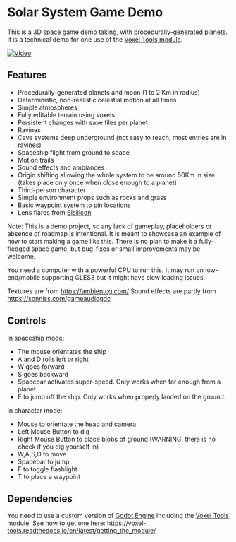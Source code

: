 Solar System Game Demo
=======================

This is a 3D space game demo taking, with procedurally-generated planets. It is a technical demo for one use of the [Voxel Tools module](https://github.com/Zylann/godot_voxel).

[![Video](https://img.youtube.com/vi/8OrZX347MoE/0.jpg)](https://www.youtube.com/watch?v=8OrZX347MoE)

Features
-----------

- Procedurally-generated planets and moon (1 to 2 Km in radius)
- Deterministic, non-realistic celestial motion at all times
- Simple atmospheres
- Fully editable terrain using voxels
- Persistent changes with save files per planet
- Ravines
- Cave systems deep underground (not easy to reach, most entries are in ravines)
- Spaceship flight from ground to space
- Motion trails
- Sound effects and ambiances
- Origin shifting allowing the whole system to be around 50Km in size (takes place only once when close enough to a planet)
- Third-person character
- Simple environment props such as rocks and grass
- Basic waypoint system to pin locations
- Lens flares from [SIsilicon](https://github.com/SIsilicon/Godot-Lens-Flare-Plugin)

Note:
This is a demo project, so any lack of gameplay, placeholders or absence of roadmap is intentional. It is meant to showcase an example of how to start making a game like this. There is no plan to make it a fully-fledged space game, but bug-fixes or small improvements may be welcome.

You need a computer with a powerful CPU to run this. It may run on low-end/mobile supporting GLES3 but it might have slow loading issues.

Textures are from https://ambientcg.com/
Sound effects are partly from https://sonniss.com/gameaudiogdc


Controls
----------

In spaceship mode:
- The mouse orientates the ship
- A and D rolls left or right
- W goes forward
- S goes backward
- Spacebar activates super-speed. Only works when far enough from a planet.
- E to jump off the ship. Only works when properly landed on the ground.

In character mode:
- Mouse to orientate the head and camera
- Left Mouse Button to dig
- Right Mouse Button to place blobs of ground (WARNING, there is no check if you dig yourself in)
- W,A,S,D to move
- Spacebar to jump
- F to toggle flashlight
- T to place a waypoint


Dependencies
--------------

You need to use a custom version of [Godot Engine](https://godotengine.org/) including the [Voxel Tools](https://github.com/Zylann/godot_voxel) module. See how to get one here: https://voxel-tools.readthedocs.io/en/latest/getting_the_module/

